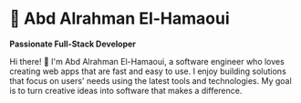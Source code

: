 
# 🌟 Abd Alrahman El-Hamaoui  

**Passionate Full-Stack Developer**

Hi there! 👋 I'm Abd Alrahman El-Hamaoui, a software engineer who loves creating web apps that are fast and easy to use. I enjoy building solutions that focus on users' needs using the latest tools and technologies. My goal is to turn creative ideas into software that makes a difference.
